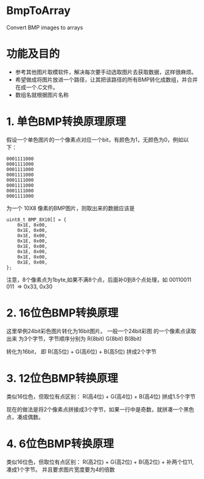 # BmpToArray
Convert BMP images to arrays

# 功能及目的
- 参考其他图片取模软件，解决每次要手动选取图片去获取数据，这样很麻烦。
- 希望做成将图片放进一个路径，让其把该路径的所有BMP转化成数组，并合并在成一个.C文件。
- 数组名就根据图片名称

# 1. 单色BMP转换原理原理
假设一个单色图片的一个像素点对应一个bit，有颜色为1，无颜色为0，例如以下：
```
0001111000
0001111000
0001111000
0001111000
0001111000
0001111000
0001111000
0001111000
```

为一个 10X8 像素的BMP图片，则取出来的数据应该是

```
uint8_t BMP_8X10[] = {
    0x1E, 0x00,
    0x1E, 0x00,
    0x1E, 0x00,
    0x1E, 0x00,
    0x1E, 0x00,
    0x1E, 0x00,
    0x1E, 0x00,
    0x1E, 0x00,
};
```

注意，8个像素点为1byte,如果不满8个点，后面补0到8个点处理，如 00110011 011  => 0x33, 0x30

# 2. 16位色BMP转换原理
这里举例24bit彩色图片转化为16bit图片。
一般一个24bit彩图 的一个像素点读取出来 为3个字节，字节顺序分别为 R(8bit) G(8bit) B(8bit)

转化为16bit， 即 R(高5位) + G(高6位) + B(高5位) 拼成2个字节

# 3. 12位色BMP转换原理
类似16位色，但取位有点区别：
R(高4位) + G(高4位) + B(高4位) 拼成1.5个字节

现在的做法是将2个像素点拼接成3个字节，如果一行中是奇数，就拼凑一个黑色点，凑成偶数。

# 4. 6位色BMP转换原理
类似16位色，但取位有点区别：
R(高2位) + G(高2位) + B(高2位) + 补两个位11, 凑成1个字节。
并且要求图片宽度要为4的倍数
